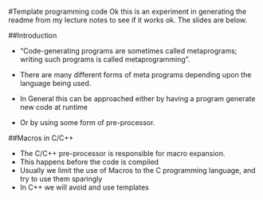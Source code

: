 #Template programming code
Ok this is an experiment in generating the readme from my lecture notes to see if it works ok. The slides are below.

##Introduction
* “Code-generating programs are sometimes called metaprograms; writing such programs is called metaprogramming”.

* There are many different forms of meta programs depending upon the language being used.

* In General this can be approached either by having a program generate new code at runtime

* Or by using some form of pre-processor.

##Macros in C/C++
* The C/C++ pre-processor is responsible for macro expansion.
* This happens before the code is compiled
* Usually we limit the use of Macros to the C programming language, and try to use them sparingly
* In C++ we will avoid and use templates